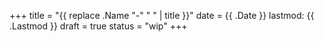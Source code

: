 +++
title = "{{ replace .Name "-" " " | title }}"
date = {{ .Date }}
lastmod: {{ .Lastmod }}
draft = true
status = "wip"
+++
